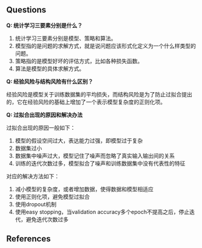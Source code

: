 ## Questions
**Q: 统计学习三要素分别是什么？**

1. 统计学习三要素分别是模型、策略和算法。
2. 模型指的是问题的求解方式，就是说问题应该形式化定义为一个什么样类型的问题。
3. 策略指的是模型好坏的评估方式，比如各种损失函数。
4. 算法是模型的具体求解方式。

**Q: 经验风险与结构风险有什么区别？**

经验风险是模型关于训练数据集的平均损失，而结构风险是为了防止过拟合提出的，它在经验风险的基础上增加了一个表示模型复杂度的正则化项。

**Q: 过拟合出现的原因和解决办法**

过拟合出现的原因一般如下：

1. 模型的假设空间过大，表达能力过强，即模型过于复杂
2. 数据集过小
3. 数据集中噪声过大，模型记住了噪声而忽略了真实输入输出间的关系
4. 训练的迭代次数过多，模型拟合了噪声和训练数据集中没有代表性的特征

对应的解决方法如下：

1. 减小模型的复杂度，或者增加数据，使得数据和模型相适应
2. 使用正则化项，避免模型过拟合
3. 使用dropout机制
4. 使用easy stopping，当validation accuracy多个epoch不提高之后，停止迭代，避免迭代次数过多

## References


